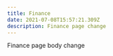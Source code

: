 ```yaml
---
title: Finance
date: 2021-07-08T15:57:21.309Z
description: Finance page change
---
```

Finance page body change